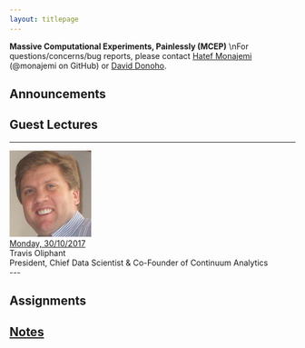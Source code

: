 ```yaml
---
layout: titlepage
---
```


**Massive Computational Experiments, Painlessly (MCEP)**  \nFor questions/concerns/bug reports, please contact [Hatef Monajemi](http://web.stanford.edu/~monajemi/) (@monajemi on GitHub) or [David Donoho](https://profiles.stanford.edu/david-donoho).


## [](#announcements)Announcements

## [](#guest_lectures) Guest Lectures


---
<div class="speaker-wrap">
    <div class="speakerphoto">
    <img src="assets/img/travis_oliphant.jpg">
    </div>
    <div class="card">
        <a class="talkdate" href="./travis_lecture"> Monday, 30/10/2017</a> <br>
        <span class="speaker">Travis Oliphant</span> <br>
        <span class="speakerposition">President, Chief Data Scientist & Co-Founder of Continuum Analytics</span>
    </div>
</div>
---


## [](#hw)Assignments

## [Notes](notes)





